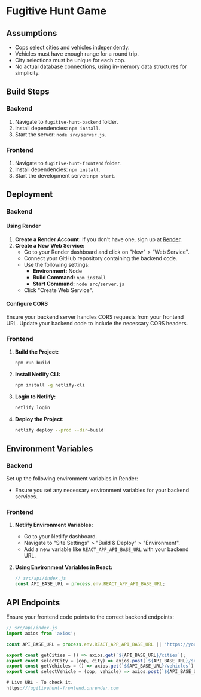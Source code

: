 # Fugitive Hunt Game

## Assumptions
- Cops select cities and vehicles independently.
- Vehicles must have enough range for a round trip.
- City selections must be unique for each cop.
- No actual database connections, using in-memory data structures for simplicity.

## Build Steps

### Backend
1. Navigate to `fugitive-hunt-backend` folder.
2. Install dependencies: `npm install`.
3. Start the server: `node src/server.js`.

### Frontend
1. Navigate to `fugitive-hunt-frontend` folder.
2. Install dependencies: `npm install`.
3. Start the development server: `npm start`.

## Deployment

### Backend

#### Using Render
1. **Create a Render Account:** If you don't have one, sign up at [Render](https://render.com/).
2. **Create a New Web Service:**
    - Go to your Render dashboard and click on "New" > "Web Service".
    - Connect your GitHub repository containing the backend code.
    - Use the following settings:
      - **Environment:** Node
      - **Build Command:** `npm install`
      - **Start Command:** `node src/server.js`
    - Click "Create Web Service".

#### Configure CORS
Ensure your backend server handles CORS requests from your frontend URL. Update your backend code to include the necessary CORS headers.

### Frontend

1. **Build the Project:**
    ```sh
    npm run build
    ```

2. **Install Netlify CLI:**
    ```sh
    npm install -g netlify-cli
    ```

3. **Login to Netlify:**
    ```sh
    netlify login
    ```

4. **Deploy the Project:**
    ```sh
    netlify deploy --prod --dir=build
    ```

## Environment Variables

### Backend
Set up the following environment variables in Render:
- Ensure you set any necessary environment variables for your backend services.

### Frontend
1. **Netlify Environment Variables:**
    - Go to your Netlify dashboard.
    - Navigate to "Site Settings" > "Build & Deploy" > "Environment".
    - Add a new variable like `REACT_APP_API_BASE_URL` with your backend URL.

2. **Using Environment Variables in React:**
    ```javascript
    // src/api/index.js
    const API_BASE_URL = process.env.REACT_APP_API_BASE_URL;
    ```

## API Endpoints
Ensure your frontend code points to the correct backend endpoints:
```javascript
// src/api/index.js
import axios from 'axios';

const API_BASE_URL = process.env.REACT_APP_API_BASE_URL || 'https://your-render-backend-url.com';

export const getCities = () => axios.get(`${API_BASE_URL}/cities`);
export const selectCity = (cop, city) => axios.post(`${API_BASE_URL}/select-city`, { cop, city });
export const getVehicles = () => axios.get(`${API_BASE_URL}/vehicles`);
export const selectVehicle = (cop, vehicle) => axios.post(`${API_BASE_URL}/select-vehicle`, { cop, vehicle });

# Live URL - To check it.
https://fugitivehunt-frontend.onrender.com
